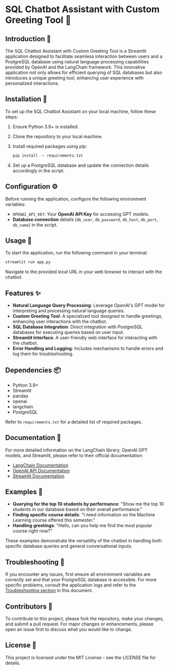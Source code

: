 # SQL Chatbot Assistant with Custom Greeting Tool 🤖

## Introduction 📜

The SQL Chatbot Assistant with Custom Greeting Tool is a Streamlit application designed to facilitate seamless interaction between users and a PostgreSQL database using natural language processing capabilities provided by OpenAI and the LangChain framework. This innovative application not only allows for efficient querying of SQL databases but also introduces a unique greeting tool, enhancing user experience with personalized interactions.

## Installation 💾

To set up the SQL Chatbot Assistant on your local machine, follow these steps:

1. Ensure Python 3.9+ is installed.
2. Clone the repository to your local machine.
3. Install required packages using pip:

   ```bash
   pip install -r requirements.txt
   ```

4. Set up a PostgreSQL database and update the connection details accordingly in the script.

## Configuration ⚙️

Before running the application, configure the following environment variables:

- `OPENAI_API_KEY`: Your **OpenAI API Key** for accessing GPT models.
- **Database connection** details (`db_user`, `db_password`, `db_host`, `db_port`, `db_name`) in the script.

## Usage 🚀

To start the application, run the following command in your terminal:

```bash
streamlit run app.py
```

Navigate to the provided local URL in your web browser to interact with the chatbot.

## Features ✨

- **Natural Language Query Processing**: Leverage OpenAI's GPT model for interpreting and processing natural language queries.
- **Custom Greeting Tool**: A specialized tool designed to handle greetings, enhancing user interactions with the chatbot.
- **SQL Database Integration**: Direct integration with PostgreSQL databases for executing queries based on user input.
- **Streamlit Interface**: A user-friendly web interface for interacting with the chatbot.
- **Error Handling and Logging**: Includes mechanisms to handle errors and log them for troubleshooting.

## Dependencies 📦

- Python 3.9+
- Streamlit
- pandas
- openai
- langchain
- PostgreSQL

Refer to `requirements.txt` for a detailed list of required packages.

## Documentation 📖

For more detailed information on the LangChain library, OpenAI GPT models, and Streamlit, please refer to their official documentation:

- [LangChain Documentation](https://langchain.com)
- [OpenAI API Documentation](https://openai.com/api)
- [Streamlit Documentation](https://docs.streamlit.io)

## Examples 🌟

- **Querying for the top 10 students by performance**: "Show me the top 10 students in our database based on their overall performance."
- **Finding specific course details**: "I need information on the Machine Learning course offered this semester."
- **Handling greetings**: "Hello, can you help me find the most popular course right now?"

These examples demonstrate the versatility of the chatbot in handling both specific database queries and general conversational inputs.

## Troubleshooting 🔧

If you encounter any issues, first ensure all environment variables are correctly set and that your PostgreSQL database is accessible. For more specific problems, consult the application logs and refer to the [Troubleshooting section](#troubleshooting) in this document.

## Contributors 🤝

To contribute to this project, please fork the repository, make your changes, and submit a pull request. For major changes or enhancements, please open an issue first to discuss what you would like to change.

## License 📄

This project is licensed under the MIT License - see the LICENSE file for details.
